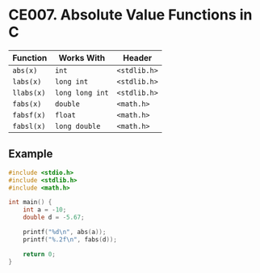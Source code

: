# CE007. Absolute Value Functions in C

| Function   | Works With      | Header       |
|------------|-----------------|--------------|
| `abs(x)`   | `int`           | `<stdlib.h>` |
| `labs(x)`  | `long int`      | `<stdlib.h>` |
| `llabs(x)` | `long long int` | `<stdlib.h>` |
| `fabs(x)`  | `double`        | `<math.h>`   |
| `fabsf(x)` | `float`         | `<math.h>`   |
| `fabsl(x)` | `long double`   | `<math.h>`   |

## Example

```c
#include <stdio.h>
#include <stdlib.h>
#include <math.h>

int main() {
    int a = -10;
    double d = -5.67;

    printf("%d\n", abs(a));
    printf("%.2f\n", fabs(d));

    return 0;
}
```
